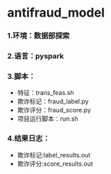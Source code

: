 antifraud_model
====

### 1.环境：数据部探索
### 2.语言：pyspark
### 3.脚本：
  * 特征：trans_feas.sh 
  * 欺诈标记：fraud_label.py
  * 欺诈评分：fraud_score.py
  * 项目运行脚本：run.sh

### 4.结果日志：
  * 欺诈标记:label_results.out
  * 欺诈评分:score_results.out 

